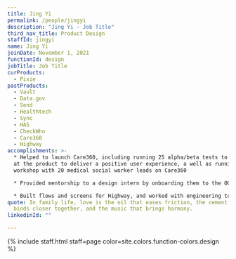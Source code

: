 ```yaml
---
title: Jing Yi
permalink: /people/jingyi
description: "Jing Yi - Job Title"
third_nav_title: Product Design
staffId: jingyi
name: Jing Yi
joinDate: November 1, 2021
functionId: design
jobTitle: Job Title
curProducts:
  - Pixie
pastProducts:
  - Vault
  - Data.gov
  - Send
  - Healthtech
  - Sync
  - HAS
  - CheckWho
  - Care360
  - Highway
accomplishments: >-
  * Helped to launch Care360, including running 25 alpha/beta tests to iterate
  at the product to deliver a positive user experience, a well as running a
  workshop with 20 medical social worker leads on Care360

  * Provided mentorship to a design intern by onboarding them to the OGP design team and Care360, as well as guiding their everyday work and planning for their learning and growth

  * Built flows and screens for Highway, and worked with engineering to rapidly develop a prototype, leading to interest from 6 government agencies
quote: In family life, love is the oil that eases friction, the cement that
  binds closer together, and the music that brings harmony.
linkedinId: ""

---
```


{% include staff.html staff=page color=site.colors.function-colors.design %}
